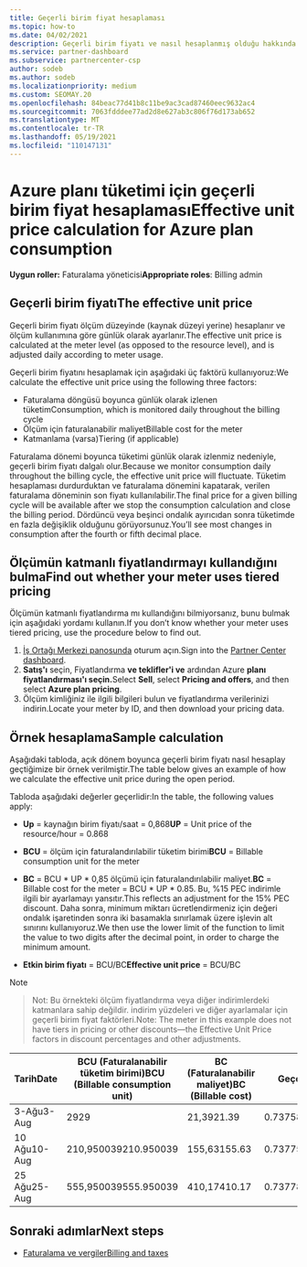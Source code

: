```yaml
---
title: Geçerli birim fiyat hesaplaması
ms.topic: how-to
ms.date: 04/02/2021
description: Geçerli birim fiyatı ve nasıl hesaplanmış olduğu hakkında bilgi edinmek. Bu makalede ayrıca bir örnek hesaplama da yer alanmıştır.
ms.service: partner-dashboard
ms.subservice: partnercenter-csp
author: sodeb
ms.author: sodeb
ms.localizationpriority: medium
ms.custom: SEOMAY.20
ms.openlocfilehash: 84beac77d41b8c11be9ac3cad87460eec9632ac4
ms.sourcegitcommit: 7063fdddee77ad2d8e627ab3c806f76d173ab652
ms.translationtype: MT
ms.contentlocale: tr-TR
ms.lasthandoff: 05/19/2021
ms.locfileid: "110147131"
---
```

# <a name="effective-unit-price-calculation-for-azure-plan-consumption"></a><span data-ttu-id="b0001-104">Azure planı tüketimi için geçerli birim fiyat hesaplaması</span><span class="sxs-lookup"><span data-stu-id="b0001-104">Effective unit price calculation for Azure plan consumption</span></span>

<span data-ttu-id="b0001-105">**Uygun roller:** Faturalama yöneticisi</span><span class="sxs-lookup"><span data-stu-id="b0001-105">**Appropriate roles**: Billing admin</span></span>

## <a name="the-effective-unit-price"></a><span data-ttu-id="b0001-106">Geçerli birim fiyatı</span><span class="sxs-lookup"><span data-stu-id="b0001-106">The effective unit price</span></span>

<span data-ttu-id="b0001-107">Geçerli birim fiyatı ölçüm düzeyinde (kaynak düzeyi yerine) hesaplanır ve ölçüm kullanımına göre günlük olarak ayarlanır.</span><span class="sxs-lookup"><span data-stu-id="b0001-107">The effective unit price is calculated at the meter level (as opposed to the resource level), and is adjusted daily according to meter usage.</span></span>

<span data-ttu-id="b0001-108">Geçerli birim fiyatını hesaplamak için aşağıdaki üç faktörü kullanıyoruz:</span><span class="sxs-lookup"><span data-stu-id="b0001-108">We calculate the effective unit price using the following three factors:</span></span>

- <span data-ttu-id="b0001-109">Faturalama döngüsü boyunca günlük olarak izlenen tüketim</span><span class="sxs-lookup"><span data-stu-id="b0001-109">Consumption, which is monitored daily throughout the billing cycle</span></span>
- <span data-ttu-id="b0001-110">Ölçüm için faturalanabilir maliyet</span><span class="sxs-lookup"><span data-stu-id="b0001-110">Billable cost for the meter</span></span>
- <span data-ttu-id="b0001-111">Katmanlama (varsa)</span><span class="sxs-lookup"><span data-stu-id="b0001-111">Tiering (if applicable)</span></span>

<span data-ttu-id="b0001-112">Faturalama dönemi boyunca tüketimi günlük olarak izlenmiz nedeniyle, geçerli birim fiyatı dalgalı olur.</span><span class="sxs-lookup"><span data-stu-id="b0001-112">Because we monitor consumption daily throughout the billing cycle, the effective unit price will fluctuate.</span></span> <span data-ttu-id="b0001-113">Tüketim hesaplaması durdurduktan ve faturalama dönemini kapatarak, verilen faturalama döneminin son fiyatı kullanılabilir.</span><span class="sxs-lookup"><span data-stu-id="b0001-113">The final price for a given billing cycle will be available after we stop the consumption calculation and close the billing period.</span></span> <span data-ttu-id="b0001-114">Dördüncü veya beşinci ondalık ayırıcıdan sonra tüketimde en fazla değişiklik olduğunu görüyorsunuz.</span><span class="sxs-lookup"><span data-stu-id="b0001-114">You’ll see most changes in consumption after the fourth or fifth decimal place.</span></span>

## <a name="find-out-whether-your-meter-uses-tiered-pricing"></a><span data-ttu-id="b0001-115">Ölçümün katmanlı fiyatlandırmayı kullandığını bulma</span><span class="sxs-lookup"><span data-stu-id="b0001-115">Find out whether your meter uses tiered pricing</span></span>

<span data-ttu-id="b0001-116">Ölçümün katmanlı fiyatlandırma mı kullandığını bilmiyorsanız, bunu bulmak için aşağıdaki yordamı kullanın.</span><span class="sxs-lookup"><span data-stu-id="b0001-116">If you don’t know whether your meter uses tiered pricing, use the procedure below to find out.</span></span> 

1. <span data-ttu-id="b0001-117">[İş Ortağı Merkezi panosunda](https://partner.microsoft.com/dashboard/) oturum açın.</span><span class="sxs-lookup"><span data-stu-id="b0001-117">Sign into the [Partner Center dashboard](https://partner.microsoft.com/dashboard/).</span></span>
2. <span data-ttu-id="b0001-118">**Satış'ı** seçin, Fiyatlandırma **ve teklifler'i ve** ardından Azure **planı fiyatlandırması'ı seçin.**</span><span class="sxs-lookup"><span data-stu-id="b0001-118">Select **Sell**, select **Pricing and offers**, and then select **Azure plan pricing**.</span></span>
3. <span data-ttu-id="b0001-119">Ölçüm kimliğiniz ile ilgili bilgileri bulun ve fiyatlandırma verilerinizi indirin.</span><span class="sxs-lookup"><span data-stu-id="b0001-119">Locate your meter by ID, and then download your pricing data.</span></span> 

## <a name="sample-calculation"></a><span data-ttu-id="b0001-120">Örnek hesaplama</span><span class="sxs-lookup"><span data-stu-id="b0001-120">Sample calculation</span></span>

<span data-ttu-id="b0001-121">Aşağıdaki tabloda, açık dönem boyunca geçerli birim fiyatı nasıl hesaplay geçtiğimize bir örnek verilmiştir.</span><span class="sxs-lookup"><span data-stu-id="b0001-121">The table below gives an example of how we calculate the effective unit price during the open period.</span></span>

<span data-ttu-id="b0001-122">Tabloda aşağıdaki değerler geçerlidir:</span><span class="sxs-lookup"><span data-stu-id="b0001-122">In the table, the following values apply:</span></span> 

- <span data-ttu-id="b0001-123">**Up** = kaynağın birim fiyatı/saat = 0,868</span><span class="sxs-lookup"><span data-stu-id="b0001-123">**UP** = Unit price of the resource/hour = 0.868</span></span>

- <span data-ttu-id="b0001-124">**BCU** = ölçüm için faturalandırılabilir tüketim birimi</span><span class="sxs-lookup"><span data-stu-id="b0001-124">**BCU** = Billable consumption unit for the meter</span></span>

- <span data-ttu-id="b0001-125">**BC** = BCU \* UP \* 0,85 ölçümü için faturalandırılabilir maliyet.</span><span class="sxs-lookup"><span data-stu-id="b0001-125">**BC** = Billable cost for the meter = BCU \* UP \* 0.85.</span></span> <span data-ttu-id="b0001-126">Bu, %15 PEC indirimle ilgili bir ayarlamayı yansıtır.</span><span class="sxs-lookup"><span data-stu-id="b0001-126">This reflects an adjustment for the 15% PEC discount.</span></span> <span data-ttu-id="b0001-127">Daha sonra, minimum miktarı ücretlendirmeniz için değeri ondalık işaretinden sonra iki basamakla sınırlamak üzere işlevin alt sınırını kullanıyoruz.</span><span class="sxs-lookup"><span data-stu-id="b0001-127">We then use the lower limit of the function to limit the value to two digits after the decimal point, in order to charge the minimum amount.</span></span> 

- <span data-ttu-id="b0001-128">**Etkin birim fiyatı** = BCU/BC</span><span class="sxs-lookup"><span data-stu-id="b0001-128">**Effective unit price** = BCU/BC</span></span>

>[!NOTE]

><span data-ttu-id="b0001-129">Not: Bu örnekteki ölçüm fiyatlandırma veya diğer indirimlerdeki katmanlara sahip değildir. indirim yüzdeleri ve diğer ayarlamalar için geçerli birim fiyat faktörleri.</span><span class="sxs-lookup"><span data-stu-id="b0001-129">Note: The meter in this example does not have tiers in pricing or other discounts—the Effective Unit Price factors in discount percentages and other adjustments.</span></span>


| <span data-ttu-id="b0001-130">Tarih</span><span class="sxs-lookup"><span data-stu-id="b0001-130">Date</span></span> | <span data-ttu-id="b0001-131">BCU (Faturalanabilir tüketim birimi)</span><span class="sxs-lookup"><span data-stu-id="b0001-131">BCU (Billable consumption unit)</span></span> | <span data-ttu-id="b0001-132">BC (Faturalanabilir maliyet)</span><span class="sxs-lookup"><span data-stu-id="b0001-132">BC (Billable cost)</span></span> | <span data-ttu-id="b0001-133">Geçerli birim fiyatı</span><span class="sxs-lookup"><span data-stu-id="b0001-133">Effective unit price</span></span> |
| ------ | ----------- | ----------- | ----------- |  
| <span data-ttu-id="b0001-134">3-Ağu</span><span class="sxs-lookup"><span data-stu-id="b0001-134">3-Aug</span></span> | <span data-ttu-id="b0001-135">29</span><span class="sxs-lookup"><span data-stu-id="b0001-135">29</span></span> | <span data-ttu-id="b0001-136">21,39</span><span class="sxs-lookup"><span data-stu-id="b0001-136">21.39</span></span> | <span data-ttu-id="b0001-137">0.737586206896552</span><span class="sxs-lookup"><span data-stu-id="b0001-137">0.737586206896552</span></span> |
| <span data-ttu-id="b0001-138">10 Ağu</span><span class="sxs-lookup"><span data-stu-id="b0001-138">10-Aug</span></span> | <span data-ttu-id="b0001-139">210,950039</span><span class="sxs-lookup"><span data-stu-id="b0001-139">210.950039</span></span> | <span data-ttu-id="b0001-140">155,63</span><span class="sxs-lookup"><span data-stu-id="b0001-140">155.63</span></span> | <span data-ttu-id="b0001-141">0.737757626107858</span><span class="sxs-lookup"><span data-stu-id="b0001-141">0.737757626107858</span></span> |
| <span data-ttu-id="b0001-142">25 Ağu</span><span class="sxs-lookup"><span data-stu-id="b0001-142">25-Aug</span></span> | <span data-ttu-id="b0001-143">555,950039</span><span class="sxs-lookup"><span data-stu-id="b0001-143">555.950039</span></span> | <span data-ttu-id="b0001-144">410,17</span><span class="sxs-lookup"><span data-stu-id="b0001-144">410.17</span></span> | <span data-ttu-id="b0001-145">0.737782122900436</span><span class="sxs-lookup"><span data-stu-id="b0001-145">0.737782122900436</span></span> |

## <a name="next-steps"></a><span data-ttu-id="b0001-146">Sonraki adımlar</span><span class="sxs-lookup"><span data-stu-id="b0001-146">Next steps</span></span>

- [<span data-ttu-id="b0001-147">Faturalama ve vergiler</span><span class="sxs-lookup"><span data-stu-id="b0001-147">Billing and taxes</span></span>](billing.md)
